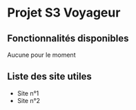 # Projet S3 Voyageur

## Fonctionnalités disponibles

Aucune pour le moment

## Liste des site utiles

- Site n°1
- Site n°2